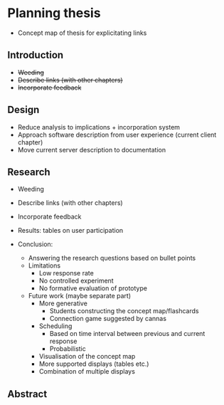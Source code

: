 Planning thesis
===============

* Concept map of thesis for explicitating links

Introduction
------------

* ~~Weeding~~
* ~~Describe links (with other chapters)~~
* ~~Incorporate feedback~~

Design
------

* Reduce analysis to implications + incorporation system
* Approach software description from user experience (current client chapter)
* Move current server description to documentation

Research
--------

* Weeding
* Describe links (with other chapters)
* Incorporate feedback


* Results: tables on user participation
* Conclusion:
  * Answering the research questions based on bullet points
  * Limitations
    * Low response rate
    * No controlled experiment
    * No formative evaluation of prototype
  * Future work (maybe separate part)
    * More generative
      * Students constructing the concept map/flashcards
      * Connection game suggested by cannas
    * Scheduling
      * Based on time interval between previous and current response
      * Probabilistic
    * Visualisation of the concept map
    * More supported displays (tables etc.)
    * Combination of multiple displays

Abstract
--------
